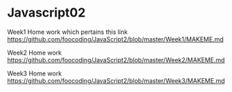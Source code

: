 # Javascript02
Week1 Home work which pertains this link https://github.com/foocoding/JavaScript2/blob/master/Week1/MAKEME.md

Week2 Home work https://github.com/foocoding/JavaScript2/blob/master/Week2/MAKEME.md

Week3 Home work https://github.com/foocoding/JavaScript2/blob/master/Week3/MAKEME.md
